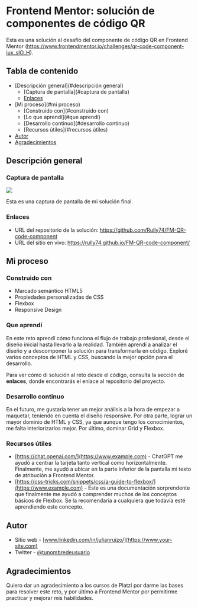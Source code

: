# Frontend Mentor: solución de componentes de código QR

Esta es una solución al desafío del componente de código QR en Frontend Mentor (https://www.frontendmentor.io/challenges/qr-code-component-iux_sIO_H).

## Tabla de contenido

- [Descripción general](#descripción general)
   - [Captura de pantalla](#captura de pantalla)
   - [Enlaces](#enlaces)
- [Mi proceso](#mi proceso)
   - [Construido con](#construido con)
   - [Lo que aprendí](#que aprendí)
   - [Desarrollo continuo](#desarrollo continuo)
   - [Recursos útiles](#recursos útiles)
- [Autor](#autor)
- [Agradecimientos](#agradecimientos)


## Descripción general

### Captura de pantalla

![](https://res.cloudinary.com/dghxyobwk/image/upload/f_auto,q_auto/Frontend-Mentor-QR-Component)

Esta es una captura de pantalla de mi solución final.

### Enlaces

- URL del repositorio de la solución: https://github.com/Rully74/FM-QR-code-component
- URL del sitio en vivo: https://rully74.github.io/FM-QR-code-component/

## Mi proceso

### Construido con

- Marcado semántico HTML5
- Propiedades personalizadas de CSS
- Flexbox
- Responsive Design

### Que aprendí

En este reto aprendí cómo funciona el flujo de trabajo profesional, desde el diseño inicial hasta llevarlo a la realidad. También aprendí a analizar el diseño y a descomponer la solución para transformarla en código. Exploré varios conceptos de HTML y CSS, buscando la mejor opción para el desarrollo.

Para ver cómo di solución al reto desde el código, consulta la sección de **enlaces**, donde encontrarás el enlace al repositorio del proyecto.

### Desarrollo continuo

En el futuro, me gustaría tener un mejor análisis a la hora de empezar a maquetar, teniendo en cuenta el diseño responsive. Por otra parte, lograr un mayor dominio de HTML y CSS, ya que aunque tengo los conocimientos, me falta interiorizarlos mejor. Por último, dominar Grid y Flexbox.

### Recursos útiles

- [https://chat.openai.com/](https://www.example.com) - ChatGPT me ayudó a centrar la tarjeta tanto vertical como horizontalmente. Finalmente, me ayudó a ubicar en la parte inferior de la pantalla mi texto de atribución a Frontend Mentor.
- [https://css-tricks.com/snippets/css/a-guide-to-flexbox/](https://www.example.com) - Este es una documentación sorprendente que finalmente me ayudó a comprender muchos de los conceptos básicos de Flexbox. Se la recomendaría a cualquiera que todavía esté aprendiendo este concepto.

## Autor

- Sitio web - [www.linkedin.com/in/julianruizo/](https://www.your-site.com)
- Twitter - [@tunombredeusuario](https://www.twitter.com/tunombredeusuario)


## Agradecimientos

Quiero dar un agradecimiento a los cursos de Platzi por darme las bases para resolver este reto, y por último a Frontend Mentor por permitirme practicar y mejorar mis habilidades.